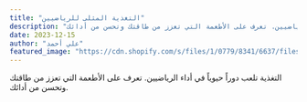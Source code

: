 ```yaml
---
title: "التغذية المثلى للرياضيين"
description: "التغذية تلعب دوراً حيوياً في أداء الرياضيين. تعرف على الأطعمة التي تعزز من طاقتك وتحسن من أدائك."
date: 2023-12-15
author: "علي أحمد"
featured_image: "https://cdn.shopify.com/s/files/1/0779/8341/6637/files/3_13.webp?v=1733911791"
---
```


التغذية تلعب دوراً حيوياً في أداء الرياضيين. تعرف على الأطعمة التي تعزز من طاقتك وتحسن من أدائك.
